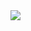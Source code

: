 <a href="https://portal.azure.com/#create/Microsoft.Template/uri/https%3A%2F%2Fraw.githubusercontent.com%2FAzure%2Fvmss%2Fvmssexistwindows.json" target="_blank">
    <img src="http://azuredeploy.net/deploybutton.png"/>
</a>